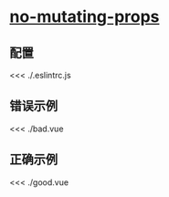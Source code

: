 # [no-mutating-props](https://eslint.vuejs.org/rules/no-mutating-props.html)

## 配置

<<< ./.eslintrc.js

## 错误示例

<<< ./bad.vue

## 正确示例

<<< ./good.vue
